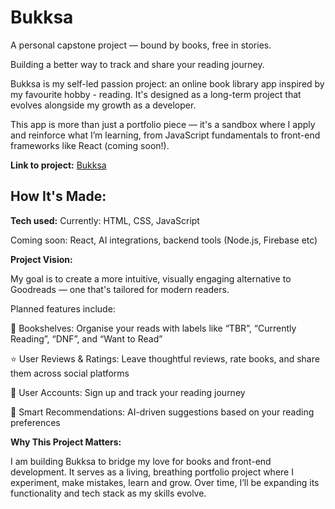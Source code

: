 # Bukksa

A personal capstone project — bound by books, free in stories.

Building a better way to track and share your reading journey.

Bukksa is my self-led passion project: an online book library app inspired by my favourite hobby - reading. It's designed as a long-term project that evolves alongside my growth as a developer.

This app is more than just a portfolio piece — it's a sandbox where I apply and reinforce what I’m learning, from JavaScript fundamentals to front-end frameworks like React (coming soon!).

**Link to project:** [Bukksa](https://bukksa.com/)

## How It's Made:

**Tech used:**
Currently: HTML, CSS, JavaScript

Coming soon: React, AI integrations, backend tools (Node.js, Firebase etc)

**Project Vision:**

My goal is to create a more intuitive, visually engaging alternative to Goodreads — one that's tailored for modern readers.

Planned features include:

📖 Bookshelves: Organise your reads with labels like “TBR”, “Currently Reading”, “DNF”, and “Want to Read”

⭐ User Reviews & Ratings: Leave thoughtful reviews, rate books, and share them across social platforms

👤 User Accounts: Sign up and track your reading journey

🧠 Smart Recommendations: AI-driven suggestions based on your reading preferences

**Why This Project Matters:**

I am building Bukksa to bridge my love for books and front-end development. It serves as a living, breathing portfolio project where I experiment, make mistakes, learn and grow. Over time, I’ll be expanding its functionality and tech stack as my skills evolve.
